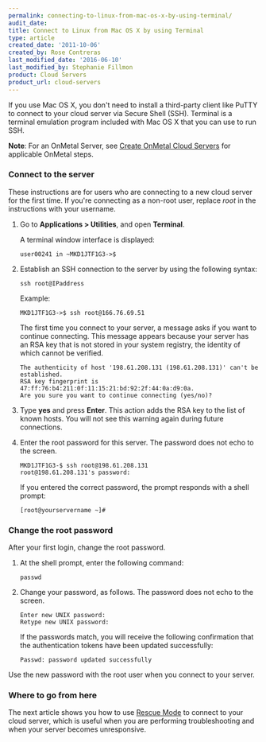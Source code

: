 ```yaml
---
permalink: connecting-to-linux-from-mac-os-x-by-using-terminal/
audit_date:
title: Connect to Linux from Mac OS X by using Terminal
type: article
created_date: '2011-10-06'
created_by: Rose Contreras
last_modified_date: '2016-06-10'
last_modified_by: Stephanie Fillmon
product: Cloud Servers
product_url: cloud-servers
---
```


If you use Mac OS X, you don't need to install a third-party client like
PuTTY to connect to your cloud server via Secure Shell (SSH). Terminal
is a terminal emulation program included with Mac OS X that you can use
to run SSH.

**Note**: For an OnMetal Server, see [Create OnMetal Cloud Servers](/how-to/create-onmetal-cloud-servers) for
applicable OnMetal steps.

### Connect to the server

These instructions are for users who are connecting to a new cloud
server for the first time. If you're connecting as a non-root user,
replace *root* in the instructions with your username.

1.  Go to **Applications > Utilities**, and open **Terminal**.

    A terminal window interface is displayed:

        user00241 in ~MKD1JTF1G3->$

2.  Establish an SSH connection to the server by using the following
    syntax:

        ssh root@IPaddress

    Example:

        MKD1JTF1G3->$ ssh root@166.76.69.51

    The first time you connect to your server, a message asks if you
    want to continue connecting. This message appears because your
    server has an RSA key that is not stored in your system registry,
    the identity of which cannot be verified.

        The authenticity of host '198.61.208.131 (198.61.208.131)' can't be established.
        RSA key fingerprint is 47:ff:76:b4:211:0f:11:15:21:bd:92:2f:44:0a:d9:0a.
        Are you sure you want to continue connecting (yes/no)?

3.  Type **yes** and press **Enter**. This action adds the RSA key to
    the list of known hosts. You will not see this warning again during
    future connections.
4.  Enter the root password for this server. The password does not echo
    to the screen.

        MKD1JTF1G3-$ ssh root@198.61.208.131
        root@198.61.208.131's password:

    If you entered the correct password, the prompt responds with a
    shell prompt:

        [root@yourservername ~]#

### Change the root password

After your first login, change the root password.

1.  At the shell prompt, enter the following command:

        passwd

2.  Change your password, as follows. The password does not echo to
    the screen.

        Enter new UNIX password:
        Retype new UNIX password:

    If the passwords match, you will receive the following confirmation
    that the authentication tokens have been updated successfully:

        Passwd: password updated successfully

Use the new password with the root user when you connect to your server.

### Where to go from here

The next article shows you how to use [Rescue Mode](/how-to/rescue-mode)
to connect to your cloud server, which is useful when you are performing
troubleshooting and when your server becomes unresponsive.
